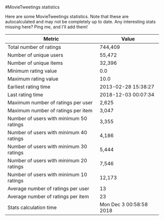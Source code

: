 #MovieTweetings statistics

Here are some MovieTweetings statistics. Note that these are autocalculated and may not be completely up to date. Any interesting stats missing here? Ping me, and I'll add them!

Metric | Value
--- | ---
Total number of ratings                 | 744,409
Number of unique users                  | 55,472
Number of unique items                  | 32,396
Minimum rating value                    | 0.0
Maximum rating value                    | 10.0
Earliest rating time                    | 2013-02-28 15:38:27
Last rating time                        | 2018-12-03 00:07:34
Maximum number of ratings per user      | 2,625
Maximum number of ratings per item      | 3,047
Number of users with minimum 50 ratings | 3,355
Number of users with minimum 40 ratings | 4,186
Number of users with minimum 30 ratings | 5,444
Number of users with minimum 20 ratings | 7,546
Number of users with minimum 10 ratings | 12,173
Average number of ratings per user      | 13
Average number of ratings per item      | 23
Stats calculation time                  | Mon Dec  3 00:58:58 2018

